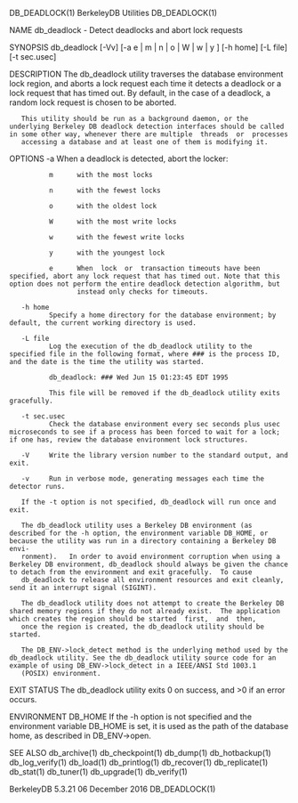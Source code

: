 DB_DEADLOCK(1)                                                                               BerkeleyDB Utilities                                                                              DB_DEADLOCK(1)



NAME
       db_deadlock - Detect deadlocks and abort lock requests

SYNOPSIS
       db_deadlock [-Vv] [-a e | m | n | o | W | w | y ] [-h home] [-L file] [-t sec.usec]

DESCRIPTION
       The  db_deadlock  utility traverses the database environment lock region, and aborts a lock request each time it detects a deadlock or a lock request that has timed out. By default, in the case of a
       deadlock, a random lock request is chosen to be aborted.

       This utility should be run as a background daemon, or the underlying Berkeley DB deadlock detection interfaces should be called in some other way, whenever there are multiple  threads  or  processes
       accessing a database and at least one of them is modifying it.

OPTIONS
       -a     When a deadlock is detected, abort the locker:

              m      with the most locks

              n      with the fewest locks

              o      with the oldest lock

              W      with the most write locks

              w      with the fewest write locks

              y      with the youngest lock

              e      When  lock  or  transaction timeouts have been specified, abort any lock request that has timed out. Note that this option does not perform the entire deadlock detection algorithm, but
                     instead only checks for timeouts.

       -h home
              Specify a home directory for the database environment; by default, the current working directory is used.

       -L file
              Log the execution of the db_deadlock utility to the specified file in the following format, where ### is the process ID, and the date is the time the utility was started.

              db_deadlock: ### Wed Jun 15 01:23:45 EDT 1995

              This file will be removed if the db_deadlock utility exits gracefully.

       -t sec.usec
              Check the database environment every sec seconds plus usec microseconds to see if a process has been forced to wait for a lock; if one has, review the database environment lock structures.

       -V     Write the library version number to the standard output, and exit.

       -v     Run in verbose mode, generating messages each time the detector runs.

       If the -t option is not specified, db_deadlock will run once and exit.

       The db_deadlock utility uses a Berkeley DB environment (as described for the -h option, the environment variable DB_HOME, or because the utility was run in a directory containing a Berkeley DB envi‐
       ronment).   In order to avoid environment corruption when using a Berkeley DB environment, db_deadlock should always be given the chance to detach from the environment and exit gracefully.  To cause
       db_deadlock to release all environment resources and exit cleanly, send it an interrupt signal (SIGINT).

       The db_deadlock utility does not attempt to create the Berkeley DB shared memory regions if they do not already exist.  The application which creates the region should be started  first,  and  then,
       once the region is created, the db_deadlock utility should be started.

       The DB_ENV->lock_detect method is the underlying method used by the db_deadlock utility. See the db_deadlock utility source code for an example of using DB_ENV->lock_detect in a IEEE/ANSI Std 1003.1
       (POSIX) environment.

EXIT STATUS
       The db_deadlock utility exits 0 on success, and >0 if an error occurs.

ENVIRONMENT
       DB_HOME
              If the -h option is not specified and the environment variable DB_HOME is set, it is used as the path of the database home, as described in DB_ENV->open.

SEE ALSO
       db_archive(1) db_checkpoint(1) db_dump(1) db_hotbackup(1) db_log_verify(1) db_load(1) db_printlog(1) db_recover(1) db_replicate(1) db_stat(1) db_tuner(1) db_upgrade(1) db_verify(1)



BerkeleyDB 5.3.21                                                                              06 December 2016                                                                                DB_DEADLOCK(1)
